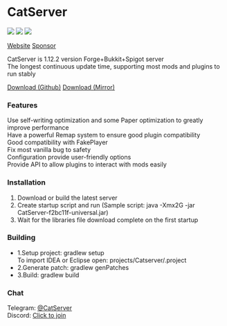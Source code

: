 # CatServer
![](https://img.shields.io/badge/Minecraft-1.12.2-brightgreen.svg?colorB=469C00)
![](https://img.shields.io/badge/Forge-14.23.5.2854-brightgreen.svg?colorB=469C00)
![](https://img.shields.io/badge/Spigot-1.12.2%20latest-brightgreen.svg?colorB=469C00)

[Website](https://catserver.moe/)
[Sponsor](https://paypal.me/LHYCAT)

CatServer is 1.12.2 version Forge+Bukkit+Spigot server<br>
The longest continuous update time, supporting most mods and plugins to run stably<br>

[Download (Github)](https://github.com/Luohuayu/CatServer/releases)
[Download (Mirror)](https://catserver.moe/download/universal)

### Features
Use self-writing optimization and some Paper optimization to greatly improve performance<br>
Have a powerful Remap system to ensure good plugin compatibility<br>
Good compatibility with FakePlayer<br>
Fix most vanilla bug to safety<br>
Configuration provide user-friendly options<br>
Provide API to allow plugins to interact with mods easily<br>

### Installation
1. Download or build the latest server
2. Create startup script and run (Sample script: java -Xmx2G -jar CatServer-f2bc11f-universal.jar)
3. Wait for the libraries file download complete on the first startup<br>

### Building
- 1.Setup project: gradlew setup<br>
  To import IDEA or Eclipse open: projects/Catserver/.project
- 2.Generate patch: gradlew genPatches<br>
- 3.Build: gradlew build<br>

### Chat
Telegram: [@CatServer](https://t.me/CatServer)<br>
Discord: [Click to join](https://discord.gg/wvBJN4d)<br>
